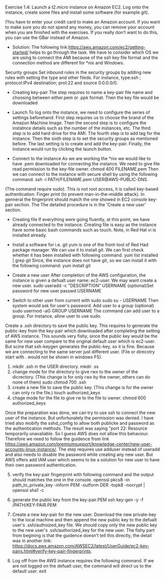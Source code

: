 Exercise 1.4:
Launch a t2.micro instance on Amazon EC2. Log onto the instance, create some files and install some software (for example git).

(You have to enter your credit card to make an Amazon account. If you want to make sure you do not spend any money, you can remove your account when you are finished with the exercises. If you really don’t want to do this, you can use the GBar instead of Amazon.

* Solution:
The following link:https://aws.amazon.com/ec2/getting-started/ helps to go through the task. We have to consider which OS we are using to connect the AMI because of the ssh key file format and the connection method are different for *nix and Windows.

Security groups
Set inbound rules in the security groups by adding new rules with setting the type and other fileds. For instance, type:ssh ; protocol:IPv4 destination; prot:22 and source 0.0.0.0/0. 

* Creating key-pair 
The step requires to name a key-pair file name and choosing between either.pem or .ppk format. Then the key file would be downloaded

* Launch
To log onto the instance, we need to configure the series of settings beforehand. First step requires us to choose the brand of the Amazon Machine Image. Then the second step is to configure the instatnce details such as the number of the instances, etc. The third step is to add hard drive for the AMI. The fourth step is to add tag for the instance. Then the sixth step is to set the security groups as mentioned before. The last setting is to create and add the key-pair. Finally, the instance would run by clicking the launch button.

* Connect to the instance
As we are working the *nix we would like to have .pem downloaded for connecting the instance. We need to give file read permission to the key-file owner.
	chmod 400 FILENAME.pem
Then we can connect to the instance with secure shell by using the following command.
	ssh -i PATH/FILENAME.pem USER@AWS-PUBLIC-DNS.

(The command require sudo). This is not root access, it is called key-based authentication. 
Finger print
(to prevent man-in-the-middle attack). In genneral the fingerprint should match the one showed in EC2 console key-pair section. The The detailed procedure is in the 'Create a new user' section.

* Creating file
If everything were going fluently, at this point, we have already connected to the instance. Creating file is easy as the instance have some basic bash commands such as touch. Note, in Red Hat vi is installed already.

* Install a software for i.e. git
yum is one of the front-tool of Red Had package manager. We can use it to install git. We can first check whether it has been installed with following command.
	yum list installed | grep git
Since, the instance does not have git, so we can install it with the following command:
	yum install git 

* Create a new user
After completion of the AWS configuration, the instance is given a defualt user name: ec2-user. We may want create a new user.
	sudo useradd -c "DESCRIPTION" USERNAME
	(optional)Set password for new user
		passwd USERNAME

* Switch to other user from current with sudo 
	sudo su - USERNAME
Then system would ask for user's password. 
Add user to a group (optional)
	sudo usermod -aG GROUP USERNAME
The command can add user to a group. For instance, allow user to use sudo.

Create a .ssh directory to save the public key. This requires to generate the public-key from the key-pair which downloaded after completing the setting of AWS instance. This sounds very fishy, since the public key would be the same for new user compare to the original default user which is ec2-user. But scine that ssh-keygen generates the public-key, so it is fine. Because we are connecting to the same server just different user. (File or direcotry start with . would not be shown in windows FS).
1. mkdir .ssh in the USER directory. 
	mkdir .ss
2. change mode for the directory to give rwx to the owner of the dicrectory. (This change is for only rwx by the owner, others can do none of them)
	sudo chmod 700 .ssh 
3. create a new file to save the public key. (This change is for the owner can only rx the file.)
	touch authorized_keys
4. chage mode for the file to give rw to the file to owner.
	chmod 600 authorized_keys

Once the preparation was done, we can try to use ssh to connect the new user of the instance. But unfortunately the permission was denied. I have tried also mobify the sshd_config to allow both publicke and password as the authentication methods. The result was saying "port 22: Resource temporarily unavaliable. So I guess AWS does not allow this behaviour. Therefore we need to follow the guidence from link https://aws.amazon.com/premiumsupport/knowledge-center/new-user-accounts-linux-instance/. The step requires use adduser instead of useradd and also needs to disable the password while creating any new user. But AWS offers add IAM user which seems to be a solution for new user to have their own password authentication.

5. verify the key-pair fingerprint with following command and the output should matches the one in the console.
	openssl pkcs8 -in path_to_private_key -inform PEM -outform DER -topk8 -nocrypt | openssl sha1 -c

6. generate the public key from the key-pair.PEM
	ssh key-gen -y -f /PATH/KEY-PAIR.PEM

7. Create a new key-pair for the new user. Download the new private-key to the local machine and then append the new public key to the defualt user's .ssh/authoized_key file. We should copy only the new public key to the new user's .ssh/authorized_key for the new user. The fishy part from begining is that the guidence doesn't tell this directly, the detail was in another link: https://docs.aws.amazon.com/AWSEC2/latest/UserGuide/ec2-key-pairs.html#verify-key-pair-fingerprints.

8. Log off from the AWS instance requires the following command. If we are not logged on the defualt user, the command will direct us to the default user.
	exit 
 
